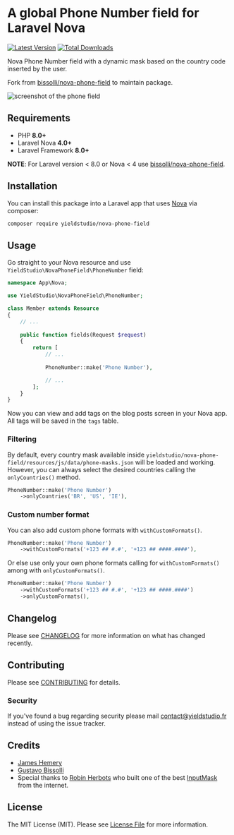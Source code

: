 # A global Phone Number field for Laravel Nova

[![Latest Version](https://img.shields.io/github/release/yieldstudio/nova-phone-field?style=flat-square)](https://github.com/yieldstudio/nova-phone-field/releases)
[![Total Downloads](https://img.shields.io/packagist/dt/yieldstudio/nova-phone-field?style=flat-square)](https://packagist.org/packages/yieldstudio/nova-phone-field)

Nova Phone Number field with a dynamic mask based on the country code inserted by the user.

Fork from [bissolli/nova-phone-field](https://github.com/bissolli/nova-phone-field) to maintain package.

![screenshot of the phone field](https://raw.githubusercontent.com/yieldstudio/nova-phone-field/main/screenshot.gif)

## Requirements

- PHP **8.0+**
- Laravel Nova **4.0+**
- Laravel Framework **8.0+**

**NOTE**: For Laravel version < 8.0 or Nova < 4 use [bissolli/nova-phone-field](https://github.com/bissolli/nova-phone-field).

## Installation

You can install this package into a Laravel app that uses [Nova](https://nova.laravel.com) via composer:

```bash
composer require yieldstudio/nova-phone-field
```

## Usage

Go straight to your Nova resource and use `YieldStudio\NovaPhoneField\PhoneNumber` field:

```php
namespace App\Nova;

use YieldStudio\NovaPhoneField\PhoneNumber;

class Member extends Resource
{
    // ...
    
    public function fields(Request $request)
    {
        return [
            // ...
            
            PhoneNumber::make('Phone Number'),

            // ...
        ];
    }
}
```

Now you can view and add tags on the blog posts screen in your Nova app. All tags will be saved in the `tags` table. 

### Filtering

By default, every country mask available inside `yieldstudio/nova-phone-field/resources/js/data/phone-masks.json` will be loaded and working. However, you can always select the desired countries calling the `onlyCountries()` method.

```php
PhoneNumber::make('Phone Number')
    ->onlyCountries('BR', 'US', 'IE'),
```

### Custom number format

You can also add custom phone formats with `withCustomFormats()`.

```php
PhoneNumber::make('Phone Number')
    ->withCustomFormats('+123 ## #.#', '+123 ## ####.####'),
```

Or else use only your own phone formats calling for `withCustomFormats()` among with `onlyCustomFormats()`.

```php
PhoneNumber::make('Phone Number')
    ->withCustomFormats('+123 ## #.#', '+123 ## ####.####')
    ->onlyCustomFormats(),
```

## Changelog

Please see [CHANGELOG](CHANGELOG.md) for more information on what has changed recently.

## Contributing

Please see [CONTRIBUTING](CONTRIBUTING.md) for details.

### Security

If you've found a bug regarding security please mail [contact@yieldstudio.fr](mailto:contact@yieldstudio.fr) instead of using the issue tracker.

## Credits

- [James Hemery](https://github.com/jameshemery)
- [Gustavo Bissolli](https://github.com/bissolli)
- Special thanks to [Robin Herbots](https://github.com/RobinHerbots) who built one of the best [InputMask](https://github.com/RobinHerbots/Inputmask) from the internet.

## License

The MIT License (MIT). Please see [License File](LICENSE.md) for more information.
